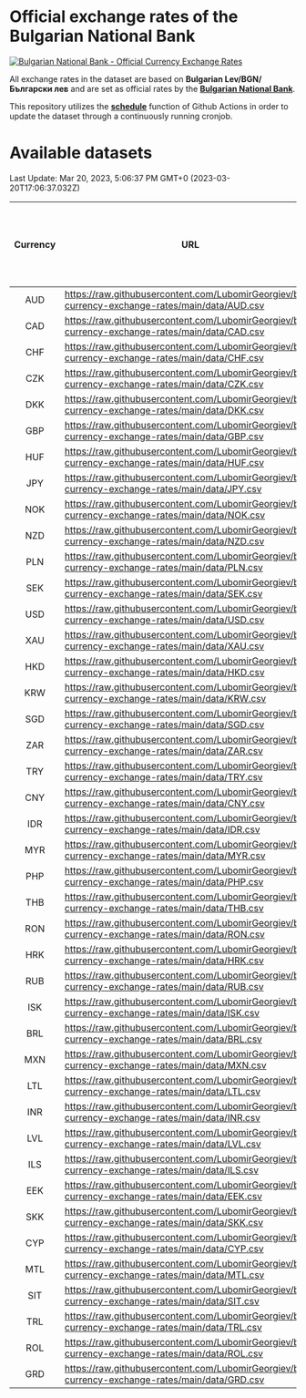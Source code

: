 # Official exchange rates of the Bulgarian National Bank

[![Bulgarian National Bank - Official Currency Exchange Rates](https://github.com/LubomirGeorgiev/bnb-currency-exchange-rates/actions/workflows/update-rates.yml/badge.svg?branch=main)](https://github.com/LubomirGeorgiev/bnb-currency-exchange-rates/actions/workflows/update-rates.yml)

All exchange rates in the dataset are based on **Bulgarian Lev/BGN/Български лев** and are set as official rates by the [**Bulgarian National Bank**](https://www.bnb.bg/Statistics/StExternalSector/StExchangeRates/StERForeignCurrencies/index.htm?toLang=_EN).

This repository utilizes the [**schedule**](https://docs.github.com/en/actions/reference/events-that-trigger-workflows) function of Github Actions in order to update the dataset through a continuously running cronjob.

# Available datasets

<!-- START LINKS (DO NOT EVER FU*ING DELETE THIS COMMENT FOR THE LOVE OF YOUR LIFE!!! IF YOU ARE CURIOS HOW IT WORKS, YOU CAN HAVE A LOOK AT ./src/updateReadme.ts) -->

Last Update: Mar 20, 2023, 5:06:37 PM GMT+0 (2023-03-20T17:06:37.032Z)

| Currency | URL                                                                                             | Number of records | Number of missing days that were filled in |
| :------: | ----------------------------------------------------------------------------------------------- | :---------------: | :----------------------------------------: |
|   AUD    | https://raw.githubusercontent.com/LubomirGeorgiev/bnb-currency-exchange-rates/main/data/AUD.csv |       8202        |                    2533                    |
|   CAD    | https://raw.githubusercontent.com/LubomirGeorgiev/bnb-currency-exchange-rates/main/data/CAD.csv |       8202        |                    2533                    |
|   CHF    | https://raw.githubusercontent.com/LubomirGeorgiev/bnb-currency-exchange-rates/main/data/CHF.csv |       8202        |                    2533                    |
|   CZK    | https://raw.githubusercontent.com/LubomirGeorgiev/bnb-currency-exchange-rates/main/data/CZK.csv |       8202        |                    2533                    |
|   DKK    | https://raw.githubusercontent.com/LubomirGeorgiev/bnb-currency-exchange-rates/main/data/DKK.csv |       8202        |                    2533                    |
|   GBP    | https://raw.githubusercontent.com/LubomirGeorgiev/bnb-currency-exchange-rates/main/data/GBP.csv |       8202        |                    2533                    |
|   HUF    | https://raw.githubusercontent.com/LubomirGeorgiev/bnb-currency-exchange-rates/main/data/HUF.csv |       8202        |                    2533                    |
|   JPY    | https://raw.githubusercontent.com/LubomirGeorgiev/bnb-currency-exchange-rates/main/data/JPY.csv |       8202        |                    2533                    |
|   NOK    | https://raw.githubusercontent.com/LubomirGeorgiev/bnb-currency-exchange-rates/main/data/NOK.csv |       8202        |                    2533                    |
|   NZD    | https://raw.githubusercontent.com/LubomirGeorgiev/bnb-currency-exchange-rates/main/data/NZD.csv |       8202        |                    2533                    |
|   PLN    | https://raw.githubusercontent.com/LubomirGeorgiev/bnb-currency-exchange-rates/main/data/PLN.csv |       8202        |                    2533                    |
|   SEK    | https://raw.githubusercontent.com/LubomirGeorgiev/bnb-currency-exchange-rates/main/data/SEK.csv |       8202        |                    2533                    |
|   USD    | https://raw.githubusercontent.com/LubomirGeorgiev/bnb-currency-exchange-rates/main/data/USD.csv |       8202        |                    2533                    |
|   XAU    | https://raw.githubusercontent.com/LubomirGeorgiev/bnb-currency-exchange-rates/main/data/XAU.csv |       8202        |                    2535                    |
|   HKD    | https://raw.githubusercontent.com/LubomirGeorgiev/bnb-currency-exchange-rates/main/data/HKD.csv |       7902        |                    2444                    |
|   KRW    | https://raw.githubusercontent.com/LubomirGeorgiev/bnb-currency-exchange-rates/main/data/KRW.csv |       7902        |                    2444                    |
|   SGD    | https://raw.githubusercontent.com/LubomirGeorgiev/bnb-currency-exchange-rates/main/data/SGD.csv |       7902        |                    2444                    |
|   ZAR    | https://raw.githubusercontent.com/LubomirGeorgiev/bnb-currency-exchange-rates/main/data/ZAR.csv |       7902        |                    2444                    |
|   TRY    | https://raw.githubusercontent.com/LubomirGeorgiev/bnb-currency-exchange-rates/main/data/TRY.csv |       6384        |                    1974                    |
|   CNY    | https://raw.githubusercontent.com/LubomirGeorgiev/bnb-currency-exchange-rates/main/data/CNY.csv |       6264        |                    1938                    |
|   IDR    | https://raw.githubusercontent.com/LubomirGeorgiev/bnb-currency-exchange-rates/main/data/IDR.csv |       6264        |                    1938                    |
|   MYR    | https://raw.githubusercontent.com/LubomirGeorgiev/bnb-currency-exchange-rates/main/data/MYR.csv |       6264        |                    1938                    |
|   PHP    | https://raw.githubusercontent.com/LubomirGeorgiev/bnb-currency-exchange-rates/main/data/PHP.csv |       6264        |                    1938                    |
|   THB    | https://raw.githubusercontent.com/LubomirGeorgiev/bnb-currency-exchange-rates/main/data/THB.csv |       6264        |                    1938                    |
|   RON    | https://raw.githubusercontent.com/LubomirGeorgiev/bnb-currency-exchange-rates/main/data/RON.csv |       6205        |                    1920                    |
|   HRK    | https://raw.githubusercontent.com/LubomirGeorgiev/bnb-currency-exchange-rates/main/data/HRK.csv |       6184        |                    1912                    |
|   RUB    | https://raw.githubusercontent.com/LubomirGeorgiev/bnb-currency-exchange-rates/main/data/RUB.csv |       5882        |                    1817                    |
|   ISK    | https://raw.githubusercontent.com/LubomirGeorgiev/bnb-currency-exchange-rates/main/data/ISK.csv |       5448        |                    1693                    |
|   BRL    | https://raw.githubusercontent.com/LubomirGeorgiev/bnb-currency-exchange-rates/main/data/BRL.csv |       5292        |                    1639                    |
|   MXN    | https://raw.githubusercontent.com/LubomirGeorgiev/bnb-currency-exchange-rates/main/data/MXN.csv |       5292        |                    1639                    |
|   LTL    | https://raw.githubusercontent.com/LubomirGeorgiev/bnb-currency-exchange-rates/main/data/LTL.csv |       5154        |                    1583                    |
|   INR    | https://raw.githubusercontent.com/LubomirGeorgiev/bnb-currency-exchange-rates/main/data/INR.csv |       4925        |                    1525                    |
|   LVL    | https://raw.githubusercontent.com/LubomirGeorgiev/bnb-currency-exchange-rates/main/data/LVL.csv |       4791        |                    1471                    |
|   ILS    | https://raw.githubusercontent.com/LubomirGeorgiev/bnb-currency-exchange-rates/main/data/ILS.csv |       4198        |                    1303                    |
|   EEK    | https://raw.githubusercontent.com/LubomirGeorgiev/bnb-currency-exchange-rates/main/data/EEK.csv |       4001        |                    1227                    |
|   SKK    | https://raw.githubusercontent.com/LubomirGeorgiev/bnb-currency-exchange-rates/main/data/SKK.csv |       2972        |                    914                     |
|   CYP    | https://raw.githubusercontent.com/LubomirGeorgiev/bnb-currency-exchange-rates/main/data/CYP.csv |       2906        |                    890                     |
|   MTL    | https://raw.githubusercontent.com/LubomirGeorgiev/bnb-currency-exchange-rates/main/data/MTL.csv |       2606        |                    801                     |
|   SIT    | https://raw.githubusercontent.com/LubomirGeorgiev/bnb-currency-exchange-rates/main/data/SIT.csv |       2542        |                    778                     |
|   TRL    | https://raw.githubusercontent.com/LubomirGeorgiev/bnb-currency-exchange-rates/main/data/TRL.csv |       1816        |                    557                     |
|   ROL    | https://raw.githubusercontent.com/LubomirGeorgiev/bnb-currency-exchange-rates/main/data/ROL.csv |       1697        |                    524                     |
|   GRD    | https://raw.githubusercontent.com/LubomirGeorgiev/bnb-currency-exchange-rates/main/data/GRD.csv |        359        |                    107                     |

<!-- END LINKS (DO NOT EVER FU*ING DELETE THIS COMMENT FOR THE LOVE OF YOUR LIFE!!! IF YOU ARE CURIOS HOW IT WORKS, YOU CAN HAVE A LOOK AT ./src/updateReadme.ts) -->
